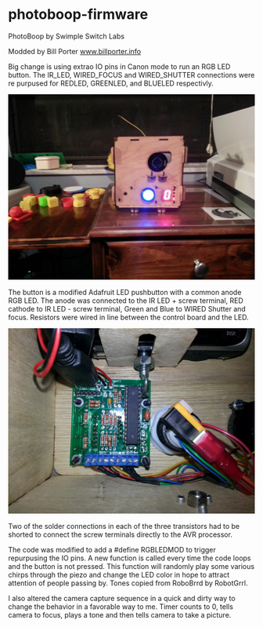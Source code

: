 photoboop-firmware
==================

PhotoBoop by Swimple Switch Labs

Modded by Bill Porter
www.billporter.info

Big change is using extrao IO pins in Canon mode to run an RGB LED button. The IR_LED, WIRED_FOCUS and WIRED_SHUTTER connections were re purpused for REDLED, GREENLED, and BLUELED respectivly. 

![Alt text](/photos/front.jpg "Optional title")

The button is a modified Adafruit LED pushbutton with a common anode RGB LED. 
The anode was connected to the IR LED + screw terminal, RED cathode to IR LED - screw terminal, Green and Blue to WIRED Shutter and focus. Resistors were wired in line between the control board and the LED. 

![Alt text](/photos/wiring.jpg "Optional title")

Two of the solder connections in each of the three transistors had to be shorted to connect the screw terminals directly to the AVR processor. 

The code was modified to add a #define RGBLEDMOD to trigger repurpusing the IO pins. A new function is called every time the code loops and the button is not pressed. This function will randomly play some various chirps through the piezo and change the LED color in hope to attract attention of people passing by. Tones copied from RoboBrrd by RobotGrrl.  

I also altered the camera capture sequence in a quick and dirty way to change the behavior in a favorable way to me. Timer counts to 0, tells camera to focus, plays a tone and then tells camera to take a picture. 